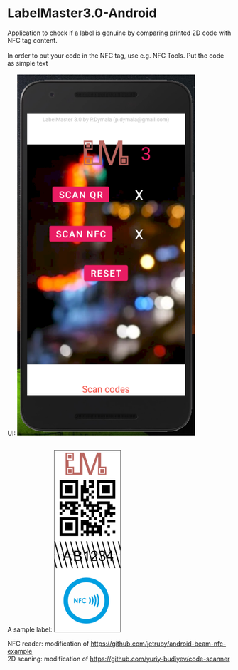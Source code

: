 # LabelMaster3.0-Android
Application to check if a label is genuine by comparing printed 2D code with NFC tag content.
<BR><BR>
In order to put your code in the NFC tag, use e.g. NFC Tools. Put the code as simple text
<BR><BR>
UI:
<img src="lm3.PNG" width=400>


<BR>
A sample label:
<img src="lm3_genuine_label.png" width=150>




NFC reader: modification of https://github.com/jetruby/android-beam-nfc-example  <BR>
2D scaning: modification of https://github.com/yuriy-budiyev/code-scanner
